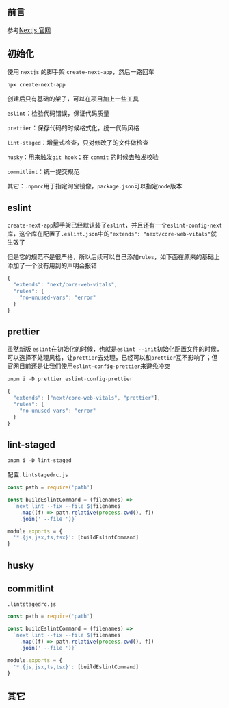 ## 前言

参考[Nextjs 官网](https://nextjs.org/docs/app/building-your-application/configuring/eslint)

## 初始化

使用 `nextjs` 的脚手架 `create-next-app`，然后一路回车

```js
npx create-next-app
```

创建后只有基础的架子，可以在项目加上一些工具

`eslint`：检验代码错误，保证代码质量

`prettier`：保存代码的时候格式化，统一代码风格

`lint-staged`：增量式检查，只对修改了的文件做检查

`husky`：用来触发`git hook`；在 `commit` 的时候去触发校验

`commitlint`：统一提交规范

其它：`.npmrc`用于指定淘宝镜像，`package.json`可以指定`node`版本

## eslint

`create-next-app`脚手架已经默认装了`eslint`，并且还有一个`eslint-config-next`库，这个库在配置了`.eslint.json`中的`"extends": "next/core-web-vitals"`就生效了

但是它的规范不是很严格，所以后续可以自己添加`rules`，如下面在原来的基础上添加了一个没有用到的声明会报错

```js
{
  "extends": "next/core-web-vitals",
  "rules": {
    "no-unused-vars": "error"
  }
}
```

## prettier

虽然新版 `eslint`在初始化的时候，也就是`eslint --init`初始化配置文件的时候，可以选择不处理风格，让`prettier`去处理，已经可以和`prettier`互不影响了；但官网目前还是让我们使用`eslint-config-prettier`来避免冲突

```js
pnpm i -D prettier eslint-config-prettier
```

```js
{
  "extends": ["next/core-web-vitals", "prettier"],
  "rules": {
    "no-unused-vars": "error"
  }
}
```

## lint-staged

```js
pnpm i -D lint-staged
```

配置`.lintstagedrc.js`

```js
const path = require('path')

const buildEslintCommand = (filenames) =>
  `next lint --fix --file ${filenames
    .map((f) => path.relative(process.cwd(), f))
    .join(' --file ')}`

module.exports = {
  '*.{js,jsx,ts,tsx}': [buildEslintCommand]
}
```

## husky

## commitlint

`.lintstagedrc.js`

```js
const path = require('path')

const buildEslintCommand = (filenames) =>
  `next lint --fix --file ${filenames
    .map((f) => path.relative(process.cwd(), f))
    .join(' --file ')}`

module.exports = {
  '*.{js,jsx,ts,tsx}': [buildEslintCommand]
}
```

## 其它
